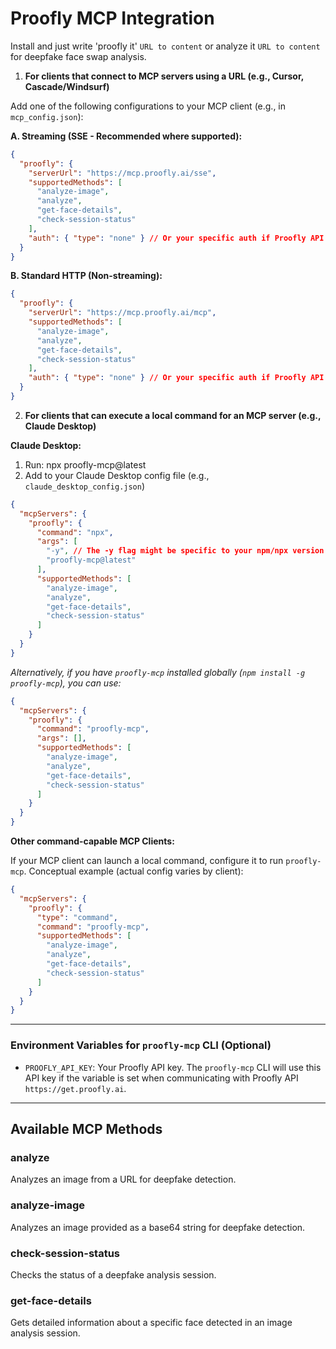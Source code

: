 # Proofly MCP Integration

Install and just write 'proofly it' `URL to content` or analyze it `URL to content` for deepfake face swap analysis.

1.  **For clients that connect to MCP servers using a URL (e.g., Cursor, Cascade/Windsurf)**

Add one of the following configurations to your MCP client (e.g., in `mcp_config.json`):

**A. Streaming (SSE - Recommended where supported):**

```json
{
  "proofly": {
    "serverUrl": "https://mcp.proofly.ai/sse",
    "supportedMethods": [
      "analyze-image",
      "analyze",
      "get-face-details",
      "check-session-status"
    ],
    "auth": { "type": "none" } // Or your specific auth if Proofly API https:/get.proofly.ai requires it
  }
}
```

**B. Standard HTTP (Non-streaming):**

```json
{
  "proofly": {
    "serverUrl": "https://mcp.proofly.ai/mcp",
    "supportedMethods": [
      "analyze-image",
      "analyze",
      "get-face-details",
      "check-session-status"
    ],
    "auth": { "type": "none" } // Or your specific auth if Proofly API https:/get.proofly.ai requires it
  }
}
```

2.  **For clients that can execute a local command for an MCP server (e.g., Claude Desktop)**

**Claude Desktop:**

1. Run: npx proofly-mcp@latest
2. Add to your Claude Desktop config file (e.g., `claude_desktop_config.json`)

```json
{
  "mcpServers": {
    "proofly": {
      "command": "npx",
      "args": [
        "-y", // The -y flag might be specific to your npm/npx version or aliasing for auto-confirmation.
        "proofly-mcp@latest"
      ],
      "supportedMethods": [
        "analyze-image",
        "analyze",
        "get-face-details",
        "check-session-status"
      ]
    }
  }
}
```

*Alternatively, if you have `proofly-mcp` installed globally (`npm install -g proofly-mcp`), you can use:*

```json
{
  "mcpServers": {
    "proofly": {
      "command": "proofly-mcp",
      "args": [],
      "supportedMethods": [
        "analyze-image",
        "analyze",
        "get-face-details",
        "check-session-status"
      ]
    }
  }
}
```


**Other command-capable MCP Clients:**

If your MCP client can launch a local command, configure it to run `proofly-mcp`.
Conceptual example (actual config varies by client):

```json
{
  "mcpServers": {
    "proofly": {
      "type": "command",
      "command": "proofly-mcp",
      "supportedMethods": [
        "analyze-image",
        "analyze",
        "get-face-details",
        "check-session-status"
      ]
    }
  }
}
```

---

### Environment Variables for `proofly-mcp` CLI (Optional)

- `PROOFLY_API_KEY`: Your Proofly API key. The `proofly-mcp` CLI will use this API key if the variable is set when communicating with Proofly API `https://get.proofly.ai`.

---

## Available MCP Methods

### analyze

Analyzes an image from a URL for deepfake detection.

### analyze-image

Analyzes an image provided as a base64 string for deepfake detection.

### check-session-status

Checks the status of a deepfake analysis session.

### get-face-details

Gets detailed information about a specific face detected in an image analysis session.

